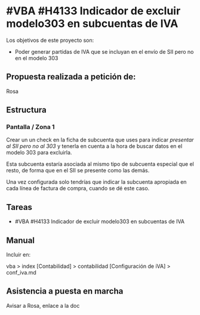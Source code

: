 # #VBA #H4133 Indicador de excluir modelo303 en subcuentas de IVA

Los objetivos de este proyecto son:
+ Poder generar partidas de IVA que se incluyan en el envío de SII pero no en el modelo 303

## Propuesta realizada a petición de:
Rosa

## Estructura

### Pantalla / Zona 1
Crear un un check en la ficha de subcuenta que uses para indicar _presentar al SII pero no al 303_ y tenerla en cuenta a la hora de buscar datos en el modelo 303 para excluirla. 

Esta subcuenta estaría asociada al mismo tipo de subcuenta especial que el resto, de forma que en el SII se presente como las demás.
 
Una vez configurada solo tendrías que indicar la subcuenta apropiada en cada línea de factura de compra, cuando se dé este caso.

## Tareas
* #VBA #H4133 Indicador de excluir modelo303 en subcuentas de IVA

## Manual
Incluir en:

vba > index [Contabilidad] > contabilidad [Configuración de iVA] > conf_iva.md

## Asistencia a puesta en marcha
Avisar a Rosa, enlace a la doc
